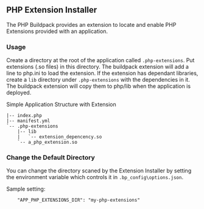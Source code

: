 ## PHP Extension Installer

The PHP Buildpack provides an extension to locate and enable PHP Extensions provided with an application.

### Usage

Create a directory at the root of the application called ```.php-extensions```.  Put extensions (.so files) in this directory.  The buildpack extension will add a line to php.ini to load the extension.  If the extension has dependant libraries, create a ```lib``` directory under ```.php-extensions``` with the dependencies in it.  The buildpack extension will copy them to php/lib when the application is deployed.

Simple Application Structure with Extension
```
|-- index.php
|-- manifest.yml
`-- .php-extensions
    |-- lib
    |   `-- extension_depencency.so
    `-- a_php_extension.so
```

### Change the Default Directory

You can change the directory scaned by the Extension Installer by setting the environment variable which controls it in ```.bp_config\options.json```.

Sample setting:
```
    "APP_PHP_EXTENSIONS_DIR": "my-php-extensions"
```
